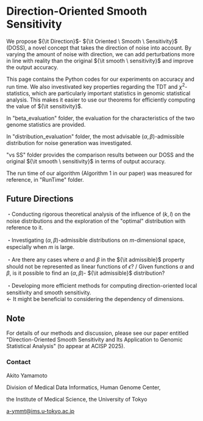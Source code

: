 # Direction-Oriented Smooth Sensitivity

We propose ${\it Direction}$- ${\it Oriented \ Smooth \ Sensitivity}$ (DOSS), a novel concept that takes the direction of noise into account. By varying the amount of noise with direction, we can add perturbations more in line with reality than the original ${\it smooth \ sensitivity}$ and improve the output accuracy.

This page contains the Python codes for our experiments on accuracy and run time. We also investivated key properties regarding the TDT and $\chi^2$-statistics, which are particularly important statistics in genomic statistical analysis. This makes it easier to use our theorems for efficiently computing the value of ${\it sensitivity}$.

In "beta_evaluation" folder, the evaluation for the characteristics of the two genome statistics are provided.

In "distribution_evaluation" folder, the most advisable $(\alpha, \beta)$-admissible distribution for noise generation was investigated.

"vs SS" folder provides the comparison results between our DOSS and the original ${\it smooth \ sensitivity}$ in terms of output accuracy.

The run time of our algorithm (Algorithm 1 in our paper) was measured for reference, in "RunTime" folder.


## Future Directions

・Conducting rigorous theoretical analysis of the influence of $(k,l)$ on the noise distributions and the exploration of the "optimal" distribution with reference to it.

・Investigating $(\alpha, \beta)$-admissible distributions on $m$-dimensional space, especially when $m$ is large.

・Are there any cases where $\alpha$ and $\beta$ in the ${\it admissible}$ property should not be represented as linear functions of $\epsilon$? / Given functions $\alpha$ and $\beta$, is it possible to find an $(\alpha, \beta)$- ${\it admissible}$ distribution?

・Developing more efficient methods for computing direction-oriented local sensitivity and smooth sensitivity.  
← It might be beneficial to considering the dependency of dimensions.

## Note

For details of our methods and discussion, please see our paper entitled "Direction-Oriented Smooth Sensitivity and Its Application to Genomic Statistical Analysis" (to appear at ACISP 2025).

### Contact
Akito Yamamoto

Division of Medical Data Informatics, Human Genome Center,

the Institute of Medical Science, the University of Tokyo

a-ymmt@ims.u-tokyo.ac.jp

